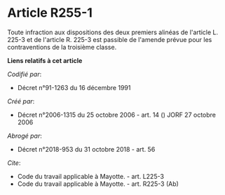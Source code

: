 # Article R255-1

Toute infraction aux dispositions des deux premiers alinéas de l'article L. 225-3 et de l'article R. 225-3 est passible de
l'amende prévue pour les contraventions de la troisième classe.

**Liens relatifs à cet article**

_Codifié par_:

  - Décret n°91-1263 du 16 décembre 1991

_Créé par_:

  - Décret n°2006-1315 du 25 octobre 2006 - art. 14 () JORF 27 octobre 2006

_Abrogé par_:

  - Décret n°2018-953 du 31 octobre 2018 - art. 56

_Cite_:

  - Code du travail applicable à Mayotte. - art. L225-3
  - Code du travail applicable à Mayotte. - art. R225-3 (Ab)
